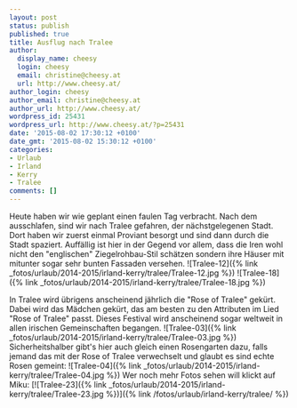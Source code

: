 ```yaml
---
layout: post
status: publish
published: true
title: Ausflug nach Tralee
author:
  display_name: cheesy
  login: cheesy
  email: christine@cheesy.at
  url: http://www.cheesy.at/
author_login: cheesy
author_email: christine@cheesy.at
author_url: http://www.cheesy.at/
wordpress_id: 25431
wordpress_url: http://www.cheesy.at/?p=25431
date: '2015-08-02 17:30:12 +0100'
date_gmt: '2015-08-02 15:30:12 +0100'
categories:
- Urlaub
- Irland
- Kerry
- Tralee
comments: []
---
```

Heute haben wir wie geplant einen faulen Tag verbracht. Nach dem ausschlafen, sind wir nach Tralee gefahren, der nächstgelegenen Stadt. Dort haben wir zuerst einmal Proviant besorgt und sind dann durch die Stadt spaziert.
Auffällig ist hier in der Gegend vor allem, dass die Iren wohl nicht den "englischen" Ziegelrohbau-Stil schätzen sondern ihre Häuser mit mitunter sogar sehr bunten Fassaden versehen.
![Tralee-12]({% link _fotos/urlaub/2014-2015/irland-kerry/tralee/Tralee-12.jpg %})
 ![Tralee-18]({% link _fotos/urlaub/2014-2015/irland-kerry/tralee/Tralee-18.jpg %})
<!--more-->
In Tralee wird übrigens anscheinend jährlich die "Rose of Tralee" gekürt. Dabei wird das Mädchen gekürt, das am besten zu den Attributen im Lied "Rose of Tralee" passt. Dieses Festival wird anscheinend sogar weltweit in allen irischen Gemeinschaften begangen.
![Tralee-03]({% link _fotos/urlaub/2014-2015/irland-kerry/tralee/Tralee-03.jpg %})
Sicherheitshalber gibt's hier auch gleich einen Rosengarten dazu, falls jemand das mit der Rose of Tralee verwechselt und glaubt es sind echte Rosen gemeint:
![Tralee-04]({% link _fotos/urlaub/2014-2015/irland-kerry/tralee/Tralee-04.jpg %})
Wer noch mehr Fotos sehen will klickt auf Miku:
[![Tralee-23]({% link _fotos/urlaub/2014-2015/irland-kerry/tralee/Tralee-23.jpg %})]({% link /fotos/urlaub/irland-kerry/tralee/ %})
